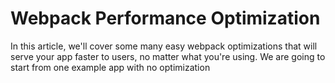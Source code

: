 # Webpack Performance Optimization

In this article, we'll cover some many easy webpack optimizations that will serve your app faster to users, no matter what you're using. We are going to start from one example app with no optimization
